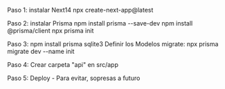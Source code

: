 Paso 1:
instalar Next14
npx create-next-app@latest

Paso 2:
instalar Prisma
npm install prisma --save-dev
npm install @prisma/client
npx prisma init

Paso 3:
npm install prisma sqlite3
Definir los Modelos
migrate: npx prisma migrate dev --name init

Paso 4:
Crear carpeta "api" en src/app

Paso 5:
Deploy - Para evitar, sopresas a futuro



